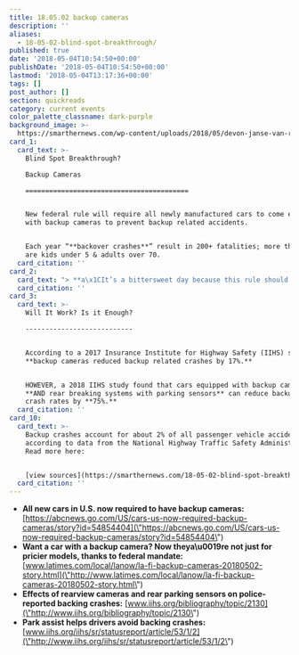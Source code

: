 ```yaml
---
title: 18.05.02 backup cameras
description: ''
aliases:
  - 18-05-02-blind-spot-breakthrough/
published: true
date: '2018-05-04T10:54:50+00:00'
publishDate: '2018-05-04T10:54:50+00:00'
lastmod: '2018-05-04T13:17:36+00:00'
tags: []
post_author: []
section: quickreads
category: current events
color_palette_classname: dark-purple
background_image: >-
  https://smarthernews.com/wp-content/uploads/2018/05/devon-janse-van-rensburg-207479-unsplash-scaled.jpg
card_1:
  card_text: >-
    Blind Spot Breakthrough?  

    Backup Cameras

    =========================================


    New federal rule will require all newly manufactured cars to come equipped
    with backup cameras to prevent backup related accidents.


    Each year “**backover crashes**” result in 200+ fatalities; more than 50%
    are kids under 5 & adults over 70.
  card_citation: ''
card_2:
  card_text: "> **a\x1CIt’s a bittersweet day because this rule should have been in place many years ago. Though his own life was short, my son Cameron inspired a regulation that will save the lives of countless others.”**\n> \n> Dr. Greg Gulbransen, a pediatrician who accidentally killed his 2-year-old son Cameron when he backed over him with his vehicle in 2002. His work led to \"Cameron Gulbransen Kids. Transportation Safety Act of 2007', which eventually led to this new rule."
  card_citation: ''
card_3:
  card_text: >-
    Will It Work? Is it Enough?

    ---------------------------


    According to a 2017 Insurance Institute for Highway Safety (IIHS) study,
    **backup cameras reduced backup related crashes by 17%.**


    HOWEVER, a 2018 IIHS study found that cars equipped with backup cameras
    **AND rear breaking systems with parking sensors** can reduce backup related
    crash rates by **75%.**
  card_citation: ''
card_10:
  card_text: >-
    Backup crashes account for about 2% of all passenger vehicle accidents,
    according to data from the National Highway Traffic Safety Administration.
    Read more here:


    [view sources](https://smarthernews.com/18-05-02-blind-spot-breakthrough/)
  card_citation: ''
---
```

*   **All new cars in U.S. now required to have backup cameras:** [https://abcnews.go.com/US/cars-us-now-required-backup-cameras/story?id=54854404](\"https://abcnews.go.com/US/cars-us-now-required-backup-cameras/story?id=54854404\")
*   **Want a car with a backup camera? Now theya\\u0019re not just for pricier models, thanks to federal mandate:** [www.latimes.com/local/lanow/la-fi-backup-cameras-20180502-story.html](\"http://www.latimes.com/local/lanow/la-fi-backup-cameras-20180502-story.html\")
*   **Effects of rearview cameras and rear parking sensors on police-reported backing crashes:** [www.iihs.org/bibliography/topic/2130](\"http://www.iihs.org/bibliography/topic/2130\")
*   **Park assist helps drivers avoid backing crashes:** [www.iihs.org/iihs/sr/statusreport/article/53/1/2](\"http://www.iihs.org/iihs/sr/statusreport/article/53/1/2\")